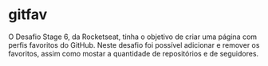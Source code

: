# gitfav
O Desafio Stage 6, da Rocketseat, tinha o objetivo de criar uma página com perfis favoritos do GitHub. 
Neste desafio foi possível adicionar e remover os favoritos, assim como mostar a quantidade de repositórios e de seguidores.
